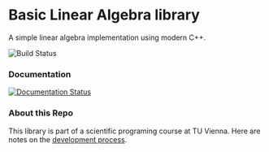 # Basic Linear Algebra library
A simple linear algebra implementation using modern C++.


![Build Status](https://github.com/shirnschall/dhl-linalg/actions/workflows/ci-pip.yml/badge.svg)

### Documentation
[![Documentation Status](https://readthedocs.org/projects/dhl-linalg/badge/?version=latest)](https://dhl-linalg.readthedocs.io/en/latest/?badge=latest)

### About this Repo
This library is part of a scientific programing course at TU Vienna. Here are notes on the
[development process](https://jschoeberl.github.io/IntroSC/intro.html).


